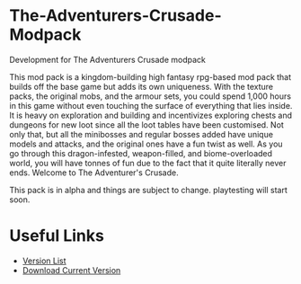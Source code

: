 # The-Adventurers-Crusade-Modpack
Development for The Adventurers Crusade modpack

This mod pack is a kingdom-building high fantasy rpg-based mod pack that builds off the base game but adds its own uniqueness. With the texture packs, the original mobs, and the armour sets, you could spend 1,000 hours in this game without even touching the surface of everything that lies inside. It is heavy on exploration and building and incentivizes exploring chests and dungeons for new loot since all the loot tables have been customised. Not only that, but all the minibosses and regular bosses added have unique models and attacks, and the original ones have a fun twist as well. As you go through this dragon-infested, weapon-filled, and biome-overloaded world, you will have tonnes of fun due to the fact that it quite literally never ends. Welcome to The Adventurer's Crusade.

This pack is in alpha and things are subject to change.
playtesting will start soon.

# Useful Links
- [Version List](https://github.com/DalaisonTheBone2/The-Adventurers-Crusade-Modpack/tree/main/Versions)
- [Download Current Version](https://github.com/DalaisonTheBone2/The-Adventurers-Crusade-Modpack/releases/download/Alpha/TAC-0.0.5.zip)
